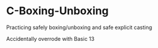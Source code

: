 # C-Boxing-Unboxing
Practicing safely boxing/unboxing and safe explicit casting

Accidentally overrode with Basic 13
